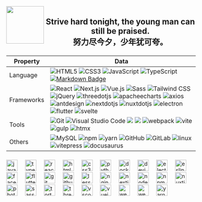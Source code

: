 <img align="left" height="100" src="https://p9-passport.byteacctimg.com/img/user-avatar/ebea1c01e5ee0a23abc58d9dd1ff4e72~90x90.awebp"  />

###

<h2 align="center" style="border-bottom:none">Strive hard tonight, the young man can still be praised.<br>努力尽今夕，少年犹可夸。</h2>

###


###


| Property   | Data                                                                                                                                                                                                                                                                                                                                                                                                                                                                                                                                                                                                                                                                                                                                                                                                                                                                                                                                                                                                                                                                                                                                                                                                                                                                                                                                                                          |
| ---------- | ----------------------------------------------------------------------------------------------------------------------------------------------------------------------------------------------------------------------------------------------------------------------------------------------------------------------------------------------------------------------------------------------------------------------------------------------------------------------------------------------------------------------------------------------------------------------------------------------------------------------------------------------------------------------------------------------------------------------------------------------------------------------------------------------------------------------------------------------------------------------------------------------------------------------------------------------------------------------------------------------------------------------------------------------------------------------------------------------------------------------------------------------------------------------------------------------------------------------------------------------------------------------------------------------------------------------------------------------------------------------------- |
| Language   | ![HTML5](https://img.shields.io/badge/HTML5-E34F26?logo=HTML5&logoColor=fff) ![CSS3](https://img.shields.io/badge/CSS3-1572B6?logo=CSS3&logoColor=fff) ![JavaScript](https://img.shields.io/badge/JavaScript-F7DF1E?logo=JavaScript&logoColor=333) ![TypeScript](https://img.shields.io/badge/TypeScript-3178C6?logo=TypeScript&logoColor=fff) [![Markdown Badge](https://img.shields.io/badge/-Markdown-2088FF?style=flat&logo=Markdown&logoColor=white)](https://github.com/BEPb/BEPb)                                                                                                                                                                                                                                                                                                                                                                                                                                                                                                                                                                                                                                                                                                                                                                                                                                                                                      |
| Frameworks | ![React](https://img.shields.io/badge/React-61DAFB?logo=React&logoColor=333) ![Next.js](https://img.shields.io/badge/Next.js-000000?logo=Next.js&logoColor=fff) ![Vue.js](https://img.shields.io/badge/Vue-4FC08D?logo=Vue.js&logoColor=fff) ![Sass](https://img.shields.io/badge/Sass-CC6699?logo=Sass&logoColor=fff) ![Tailwind CSS](https://img.shields.io/badge/Tailwind%20CSS-06B6D4?logo=TailwindCSS&logoColor=fff)  ![jQuery](https://img.shields.io/badge/-jQuery-0769AD?style=flat&logo=jQuery) ![threedotjs](https://img.shields.io/badge/-Three.js-000000?style=flat&logo=threedotjs) ![apacheecharts](https://img.shields.io/badge/-apacheecharts-AA344D?style=flat&logo=apacheecharts) ![axios](https://img.shields.io/badge/-axios-5A29E4?style=flat&logo=axios) ![antdesign](https://img.shields.io/badge/-AntD-0170FE?style=flat&logo=antdesign) ![nextdotjs](https://img.shields.io/badge/-Next.js-8ED500?style=flat&logo=nextdotjs&logoColor=white) ![nuxtdotjs](https://img.shields.io/badge/-Nuxt.js-white?style=flat&logo=nuxtdotjs&logoColor=00DC82) ![electron](https://img.shields.io/badge/-Electron-47848F?style=flat&logo=electron&logoColor=white) ![flutter](https://img.shields.io/badge/-Flutter-white?style=flat&logo=flutter&logoColor=02569B) ![svelte](https://img.shields.io/badge/-Svelte-FF3E00?style=flat&logo=svelte&logoColor=white) |
| Tools      | ![Git](https://img.shields.io/badge/Git-F05032?logo=Git&logoColor=fff) ![Visual Studio Code](https://img.shields.io/badge/VS%20CODE-007ACC?logo=VisualStudioCode&logoColor=fff) [![](https://img.shields.io/badge/-Docker-2496ED?style=flat-square&logo=docker&logoColor=white)](https://www.docker.com)  [![](https://img.shields.io/badge/-PyCharm-000000?style=flat-square&logo=pycharm&logoColor=white)](https://www.jetbrains.com/pycharm/) ![webpack](https://img.shields.io/badge/-webpack-8DD6F9?style=flat&logo=webpack&logoColor=333) ![vite](https://img.shields.io/badge/-vite-646CFF?style=flat&logo=vite&logoColor=280FEE) ![gulp](https://img.shields.io/badge/-Gulp-white?style=flat&logo=gulp&logoColor=0F0F11) ![htmx](https://img.shields.io/badge/-HTMX-3366CC?style=flat&logo=htmx&logoColor=white)                                                                                                                                                                                                                                                                                                                                                                                                                                                                                                                                                      |
| Others     | ![MySQL](https://img.shields.io/badge/-MySQL-444444?style=flat&logo=MySQL) ![npm](https://img.shields.io/badge/-npm-CB3837?style=flat&logo=npm) ![yarn](https://img.shields.io/badge/-yarn-2C8EBB?style=flat&logo=yarn&logoColor=ffffff) ![GitHub](https://img.shields.io/badge/-GitHub-444444?style=flat&logo=github) ![GitLab](https://img.shields.io/badge/-GitLab-444444?style=flat&logo=GitLab) ![linux](https://img.shields.io/badge/-linux-FCC624?style=flat&logo=linux&logoColor=white) ![vitepress](https://img.shields.io/badge/-Vitepress-5C73E7?style=flat&logo=vitepress&logoColor=white) ![docusaurus](https://img.shields.io/badge/-Docusaurus-white?style=flat&logo=docusaurus&logoColor=3ECC5F)                                                                                                                                                                                                                                                                                                                                                                                                                                                                                                                                                                                                                                                              |

###



<div align="left">
  <img src="https://cdn.jsdelivr.net/gh/devicons/devicon/icons/javascript/javascript-original.svg" height="30" alt="javascript logo"  />
  <img width="12" />
  <img src="https://cdn.jsdelivr.net/gh/devicons/devicon/icons/typescript/typescript-original.svg" height="30" alt="typescript logo"  />
  <img width="12" />
  <img src="https://cdn.jsdelivr.net/gh/devicons/devicon/icons/react/react-original.svg" height="30" alt="react logo"  />
  <img width="12" />
  <img src="https://cdn.jsdelivr.net/gh/devicons/devicon/icons/html5/html5-original.svg" height="30" alt="html5 logo"  />
  <img width="12" />
  <img src="https://cdn.jsdelivr.net/gh/devicons/devicon/icons/css3/css3-original.svg" height="30" alt="css3 logo"  />
  <img width="12" />
  <img src="https://cdn.jsdelivr.net/gh/devicons/devicon/icons/python/python-original.svg" height="30" alt="python logo"  />
  <img width="12" />
  <img src="https://cdn.jsdelivr.net/gh/devicons/devicon/icons/docker/docker-original.svg" height="30" alt="docker logo"  />
  <img width="12" />
  <img src="https://cdn.jsdelivr.net/gh/devicons/devicon/icons/devicon/devicon-original.svg" height="30" alt="devicon logo"  />
  <img width="12" />
  <img src="https://cdn.jsdelivr.net/gh/devicons/devicon/icons/electron/electron-original.svg" height="30" alt="electron logo"  />
  <img width="12" />
  <img src="https://cdn.jsdelivr.net/gh/devicons/devicon/icons/eslint/eslint-original.svg" height="30" alt="eslint logo"  />
  <img width="12" />
  <img src="https://cdn.jsdelivr.net/gh/devicons/devicon/icons/facebook/facebook-original.svg" height="30" alt="facebook logo"  />
  <img width="12" />
  <img src="https://cdn.jsdelivr.net/gh/devicons/devicon/icons/flutter/flutter-original.svg" height="30" alt="flutter logo"  />
  <img width="12" />
  <img src="https://cdn.jsdelivr.net/gh/devicons/devicon/icons/git/git-original.svg" height="30" alt="git logo"  />
  <img width="12" />
  <img src="https://cdn.jsdelivr.net/gh/devicons/devicon/icons/github/github-original.svg" height="30" alt="github logo"  />
  <img width="12" />
  <img src="https://cdn.jsdelivr.net/gh/devicons/devicon/icons/less/less-plain-wordmark.svg" height="30" alt="less logo"  />
  <img width="12" />
  <img src="https://cdn.jsdelivr.net/gh/devicons/devicon/icons/nginx/nginx-original.svg" height="30" alt="nginx logo"  />
  <img width="12" />
  <img src="https://cdn.jsdelivr.net/gh/devicons/devicon/icons/nextjs/nextjs-original.svg" height="30" alt="nextjs logo"  />
  <img width="12" />
  <img src="https://cdn.jsdelivr.net/gh/devicons/devicon/icons/nodejs/nodejs-original.svg" height="30" alt="nodejs logo"  />
  <img width="12" />
  <img src="https://cdn.jsdelivr.net/gh/devicons/devicon/icons/npm/npm-original-wordmark.svg" height="30" alt="npm logo"  />
  <img width="12" />
  <img src="https://cdn.jsdelivr.net/gh/devicons/devicon/icons/nuxtjs/nuxtjs-original.svg" height="30" alt="nuxtjs logo"  />
  <img width="12" />
  <img src="https://cdn.jsdelivr.net/gh/devicons/devicon/icons/photoshop/photoshop-plain.svg" height="30" alt="photoshop logo"  />
  <img width="12" />
  <img src="https://cdn.jsdelivr.net/gh/devicons/devicon/icons/sass/sass-original.svg" height="30" alt="sass logo"  />
  <img width="12" />
  <img src="https://cdn.jsdelivr.net/gh/devicons/devicon/icons/tortoisegit/tortoisegit-original.svg" height="30" alt="tortoisegit logo"  />
  <img width="12" />
  <img src="https://cdn.jsdelivr.net/gh/devicons/devicon/icons/threejs/threejs-original.svg" height="30" alt="threejs logo"  />
  <img width="12" />
  <img src="https://cdn.jsdelivr.net/gh/devicons/devicon/icons/vscode/vscode-original.svg" height="30" alt="vscode logo"  />
  <img width="12" />
  <img src="https://cdn.jsdelivr.net/gh/devicons/devicon/icons/vuejs/vuejs-original.svg" height="30" alt="vuejs logo"  />
  <img width="12" />
  <img src="https://cdn.jsdelivr.net/gh/devicons/devicon/icons/webstorm/webstorm-original.svg" height="30" alt="webstorm logo"  />
  <img width="12" />
  <img src="https://cdn.jsdelivr.net/gh/devicons/devicon/icons/webpack/webpack-original.svg" height="30" alt="webpack logo"  />
  <img width="12" />
  <img src="https://cdn.jsdelivr.net/gh/devicons/devicon/icons/yarn/yarn-original.svg" height="30" alt="yarn logo"  />
</div>

###

<p align="left"></p>

###